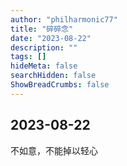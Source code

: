 ```yaml
---
author: "philharmonic77"
title: "碎碎念"
date: "2023-08-22"
description: ""
tags: []
hideMeta: false
searchHidden: false
ShowBreadCrumbs: false
---
```


## 2023-08-22
不如意，不能掉以轻心